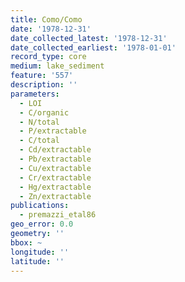 ```yaml
---
title: Como/Como
date: '1978-12-31'
date_collected_latest: '1978-12-31'
date_collected_earliest: '1978-01-01'
record_type: core
medium: lake_sediment
feature: '557'
description: ''
parameters:
  - LOI
  - C/organic
  - N/total
  - P/extractable
  - C/total
  - Cd/extractable
  - Pb/extractable
  - Cu/extractable
  - Cr/extractable
  - Hg/extractable
  - Zn/extractable
publications:
  - premazzi_etal86
geo_error: 0.0
geometry: ''
bbox: ~
longitude: ''
latitude: ''
---
```

